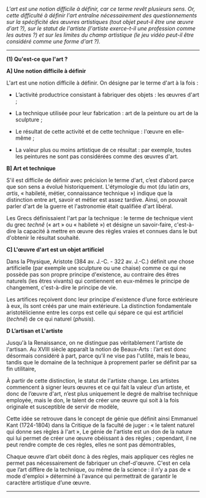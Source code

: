 *L'art est une notion difficile à définir, car ce terme revêt plusieurs sens. Or, cette difficulté à définir l'art entraîne nécessairement des questionnements sur la spécificité des œuvres artistiques (tout objet peut-il être une œuvre d'art ?), sur le statut de l'artiste (l'artiste exerce-t-il une profession comme les autres ?) et sur les limites du champ artistique (le jeu vidéo peut-il être considéré comme une forme d'art ?).*

---

**__(1) Qu'est-ce que l'art ?__** 

**__A] Une notion difficile à définir__** 

L'art est une notion difficile à définir. On désigne par le terme d'art à la fois : 

- L’activité productrice consistant à fabriquer des objets : les œuvres d'art ; 

- La technique utilisée pour leur fabrication : art de la peinture ou art de la sculpture ; 

- Le résultat de cette activité et de cette technique : l'œuvre en elle-même ; 

- La valeur plus ou moins artistique de ce résultat : par exemple, toutes les peintures ne sont pas considérées comme des œuvres d'art. 

**__B] Art et technique__** 

S'il est difficile de définir avec précision le terme d'art, c’est d’abord parce que son sens a évolué historiquement. L'étymologie du mot (du latin *ars*, *artis*, « habileté, métier, connaissance technique ») indique que la distinction entre art, savoir et métier est assez tardive. Ainsi, on pouvait parler d'art de la guerre et l'astronomie était qualifiée d'art libéral. 

Les Grecs définissaient l'art par la technique : le terme de technique vient du grec *technê* (« art » ou « habileté ») et désigne un savoir-faire, c'est-à-dire la capacité à mettre en œuvre des règles vraies et connues dans le but d'obtenir le résultat souhaité. 

**__C] L'œuvre d'art est un objet artificiel__** 

Dans la Physique, Aristote (384 av. J.-C. - 322 av. J.-C.) définit une chose artificielle (par exemple une sculpture ou une chaise) comme ce qui ne possède pas son propre principe d'existence, au contraire des êtres naturels (les êtres vivants) qui contiennent en eux-mêmes le principe de changement, c'est-à-dire le principe de vie. 

Les artifices reçoivent donc leur principe d'existence d’une force extérieure à eux, ils sont créés par une main extérieure. La distinction fondamentale aristotélicienne entre les corps est celle qui sépare ce qui est artificiel (*technê*) de ce qui naturel (*phusis*).

**__D L’artisan et L'artiste__**

Jusqu'à la Renaissance, on ne distingue pas véritablement l'artiste de l'artisan. Au XVIII siècle apparaît la notion de Beaux-Arts : l’art est donc désormais considéré à part, parce qu’il ne vise pas l'utilité, mais le beau, tandis que le domaine de la technique à proprement parler se définit par sa fin utilitaire, 

À partir de cette distinction, le statut de l'artiste change. Les artistes commencent à signer leurs œuvres et ce qui fait la valeur d’un artiste, et donc de l’œuvre d'art, n’est plus uniquement le degré de maîtrise technique employée, mais le don, le talent de créer une œuvre qui soit à la fois originale et susceptible de servir de modèle, 

Cette idée se retrouve dans le concept de génie que définit ainsi Emmanuel Kant (1724-1804) dans la Critique de la faculté de juger : « le talent naturel qui donne ses règles à l'art », Le génie de l'artiste est un don de la nature qui lui permet de créer une œuvre obéissant à des règles ; cependant, il ne peut rendre compte de ces règles, elles ne sont pas démontrables, 

Chaque œuvre d’art obéit donc à des règles, mais appliquer ces règles ne permet pas nécessairement de fabriquer un chef-d'œuvre. C'est en cela que l’art diffère de la technique, ou même de la science : il n’y a pas de « mode d'emploi » déterminé à l'avance qui permettrait de garantir le caractère artistique d’une œuvre. 

---


